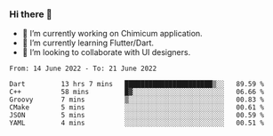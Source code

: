 ### Hi there 👋

<!--
**devcat37/devcat37** is a ✨ _special_ ✨ repository because its `README.md` (this file) appears on your GitHub profile.-->


- 🔭 I’m currently working on Chimicum application.
- 🌱 I’m currently learning Flutter/Dart.
- 👯 I’m looking to collaborate with UI designers.
<!-- - 🤔 I’m looking for help with ... -->

<!--START_SECTION:waka-->

```text
From: 14 June 2022 - To: 21 June 2022

Dart         13 hrs 7 mins   ██████████████████████▒░░   89.59 %
C++          58 mins         █▓░░░░░░░░░░░░░░░░░░░░░░░   06.66 %
Groovy       7 mins          ▒░░░░░░░░░░░░░░░░░░░░░░░░   00.83 %
CMake        5 mins          ░░░░░░░░░░░░░░░░░░░░░░░░░   00.61 %
JSON         5 mins          ░░░░░░░░░░░░░░░░░░░░░░░░░   00.59 %
YAML         4 mins          ░░░░░░░░░░░░░░░░░░░░░░░░░   00.51 %
```

<!--END_SECTION:waka-->
